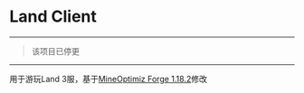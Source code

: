# Land Client
---

>该项目已停更

---
用于游玩Land 3服，基于[MineOptimiz Forge 1.18.2](https://github.com/MineOptimiz-Team/MineOptimiz-3rd/tree/1.18.2-Forge-Dev)修改
